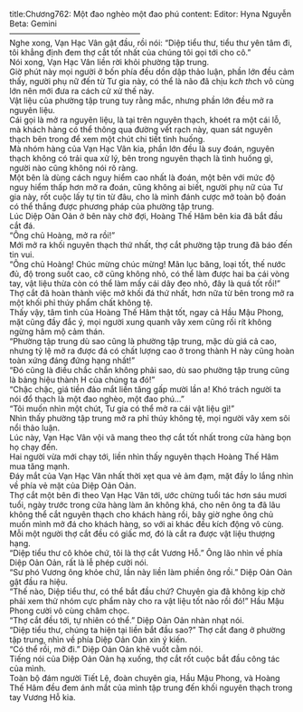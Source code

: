 title:Chương762: Một đao nghèo một đao phú
content:
Editor: Hyna Nguyễn<br>Beta: Gemini<br>————————————————–<br>Nghe xong, Vạn Hạc Vân gật đầu, rồi nói: “Diệp tiểu thư, tiểu thư yên tâm đi, tôi khẳng định đem thợ cắt tốt nhất của chúng tôi gọi tới cho cô.”<br>Nói xong, Vạn Hạc Vân liền rời khỏi phường tập trung.<br>Giờ phút này mọi người ở bốn phía đều dồn dập thảo luận, phần lớn đều cảm thấy, người phụ nữ đến từ Tư gia này, có thể là não đã chịu k*ch th*ch vô cùng lớn nên mới đưa ra cách cử xử thế này.<br>Vật liệu của phường tập trung tuy rằng mắc, nhưng phần lớn đều mở ra nguyên liệu.<br>Cái gọi là mở ra nguyên liệu, là tại trên nguyên thạch, khoét ra một cái lỗ, mà khách hàng có thể thông qua đường vết rạch này, quan sát nguyên thạch bên trong để xem một chút chi tiết tình huống.<br>Mà nhóm hàng của Vạn Hạc Vân kia, phần lớn đều là suy đoán, nguyên thạch không có trải qua xử lý, bên trong nguyên thạch là tình huống gì, người nào cũng không nói rõ ràng.<br>Một bên là dùng cách nguy hiểm cao nhất là đoán, một bên với mức độ nguy hiểm thấp hơn mở ra đoán, cũng không ai biết, người phụ nữ của Tư gia này, rốt cuộc lấy tự tin từ đâu, cho là mình đánh cược mở toàn bộ đoán có thể thắng được phương pháp của phường tập trung.<br>Lúc Diệp Oản Oản ở bên này chờ đợi, Hoàng Thế Hâm bên kia đã bắt đầu cắt đá.<br>“Ông chủ Hoàng, mở ra rồi!”<br>Mới mở ra khối nguyên thạch thứ nhất, thợ cắt phường tập trung đã báo đến tin vui.<br>“Ông chủ Hoàng! Chúc mừng chúc mừng! Mãn lục băng, loại tốt, thế nước đủ, độ trong suốt cao, cỡ cũng không nhỏ, có thể làm được hai ba cái vòng tay, vật liệu thừa còn có thể làm mấy cái dây đeo nhỏ, đây là quá tốt rồi!”<br>Thợ cắt đã hoàn thành việc mở khối đá thứ nhất, hơn nữa từ bên trong mở ra một khối phỉ thúy phẩm chất không tệ.<br>Thấy vậy, tâm tình của Hoàng Thế Hâm thật tốt, ngay cả Hầu Mậu Phong, mặt cũng đầy đắc ý, mọi người xung quanh vây xem cũng rối rít không ngừng hâm mộ cảm thán.<br>“Phường tập trung dù sao cũng là phường tập trung, mặc dù giá cả cao, nhưng tỷ lệ mở ra được đá có chất lượng cao ở trong thành H này cũng hoàn toàn xứng đáng đứng hạng nhất!”<br>“Đó cũng là điều chắc chắn không phải sao, dù sao phường tập trung cũng là bảng hiệu thành H của chúng ta đó!”<br>“Chậc chậc, giá tiền đảo mắt liền tăng gấp mười lần a! Khó trách người ta nói đổ thạch là một đao nghèo, một đao phú…”<br>“Tôi muốn nhìn một chút, Tư gia có thể mở ra cái vật liệu gì!”<br>Nhìn thấy phường tập trung mở ra phỉ thúy không tệ, mọi người vây xem sôi nổi thảo luận.<br>Lúc này, Vạn Hạc Vân vội vã mang theo thợ cắt tốt nhất trong cửa hàng bọn họ chạy đến.<br>Hai người vừa mới chạy tới, liền nhìn thấy nguyên thạch Hoàng Thế Hâm mua tăng mạnh.<br>Đáy mắt của Vạn Hạc Vân nhất thời xẹt qua vẻ ảm đạm, mặt đầy lo lắng nhìn về phía vẻ mặt của Diệp Oản Oản.<br>Thợ cắt một bên đi theo Vạn Hạc Vân tới, ước chừng tuổi tác hơn sáu mươi tuổi, ngày trước trong cửa hàng làm ăn không khá, cho nên ông ta đã lâu không thể cắt nguyên thạch cho khách hàng rồi, bây giờ nghe ông chủ muốn mình mở đá cho khách hàng, so với ai khác đều kích động vô cùng.<br>Mỗi một người thợ cắt đều có giấc mơ, đó là cắt ra được vật liệu thượng hạng.<br>“Diệp tiểu thư cô khỏe chứ, tôi là thợ cắt Vương Hỗ.” Ông lão nhìn về phía Diệp Oản Oản, rất là lễ phép cười nói.<br>“Sư phó Vương ông khỏe chứ, lần này liền làm phiền ông rồi.” Diệp Oản Oản gật đầu ra hiệu.<br>“Thế nào, Diệp tiểu thư, có thể bắt đầu chứ? Chuyên gia đã không kịp chờ phải xem thử nhóm cực phẩm này cho ra vật liệu tốt nào rồi đó!” Hầu Mậu Phong cười vô cùng châm chọc.<br>“Thợ cắt đều tới, tự nhiên có thể.” Diệp Oản Oản nhàn nhạt nói.<br>“Diệp tiểu thư, chúng ta hiện tại liền bắt đầu sao?” Thợ cắt đang ở phường tập trung, nhìn về phía Diệp Oản Oản xin ý kiến.<br>“Có thể rồi, mở đi.” Diệp Oản Oản khẽ vuốt cằm nói.<br>Tiếng nói của Diệp Oản Oản hạ xuống, thợ cắt rốt cuộc bắt đầu công tác của mình.<br>Toàn bộ đám người Tiết Lệ, đoàn chuyên gia, Hầu Mậu Phong, và Hoàng Thế Hâm đều đem ánh mắt của mình tập trung đến khối nguyên thạch trong tay Vương Hỗ kia.